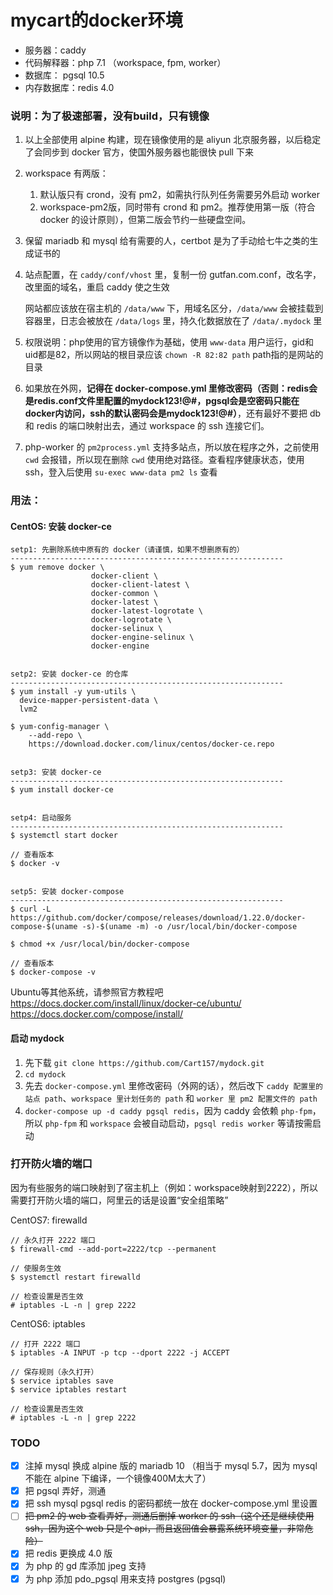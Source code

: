 # mycart的docker环境

+ 服务器：caddy
+ 代码解释器：php 7.1 （workspace, fpm, worker）
+ 数据库： pgsql 10.5
+ 内存数据库：redis 4.0


### 说明：为了极速部署，没有build，只有镜像

1. 以上全部使用 alpine 构建，现在镜像使用的是 aliyun 北京服务器，以后稳定了会同步到 docker 官方，使国外服务器也能很快 pull 下来

2. workspace 有两版：
    1. 默认版只有 crond，没有 pm2，如需执行队列任务需要另外启动 worker
    2. workspace-pm2版，同时带有 crond 和 pm2。推荐使用第一版（符合 docker 的设计原则），但第二版会节约一些硬盘空间。

3. 保留 mariadb 和 mysql 给有需要的人，certbot 是为了手动给七牛之类的生成证书的

4. 站点配置，在 `caddy/conf/vhost` 里，复制一份 gutfan.com.conf，改名字，改里面的域名，重启 caddy 使之生效

    网站都应该放在宿主机的 `/data/www` 下，用域名区分，`/data/www` 会被挂载到容器里，日志会被放在 `/data/logs` 里，持久化数据放在了 `/data/.mydock` 里

5. 权限说明：php使用的官方镜像作为基础，使用 `www-data` 用户运行，gid和uid都是82，所以网站的根目录应该 `chown -R 82:82 path` path指的是网站的目录

6. 如果放在外网，**记得在 docker-compose.yml 里修改密码（否则：redis会是redis.conf文件里配置的mydock123!@#，pgsql会是空密码只能在docker内访问，ssh的默认密码会是mydock123!@#）**，还有最好不要把 db 和 redis 的端口映射出去，通过 workspace 的 ssh 连接它们。

7. php-worker 的 `pm2process.yml` 支持多站点，所以放在程序之外，之前使用 `cwd` 会报错，所以现在删除 `cwd` 使用绝对路径。查看程序健康状态，使用 ssh，登入后使用 `su-exec www-data pm2 ls` 查看


### 用法：

#### CentOS: 安装 docker-ce
```
setp1: 先删除系统中原有的 docker（请谨慎，如果不想删原有的）
-------------------------------------------------------------
$ yum remove docker \
                  docker-client \
                  docker-client-latest \
                  docker-common \
                  docker-latest \
                  docker-latest-logrotate \
                  docker-logrotate \
                  docker-selinux \
                  docker-engine-selinux \
                  docker-engine


setp2: 安装 docker-ce 的仓库
-------------------------------------------------------------
$ yum install -y yum-utils \
  device-mapper-persistent-data \
  lvm2

$ yum-config-manager \
    --add-repo \
    https://download.docker.com/linux/centos/docker-ce.repo


setp3: 安装 docker-ce
-------------------------------------------------------------
$ yum install docker-ce


setp4: 启动服务
-------------------------------------------------------------
$ systemctl start docker

// 查看版本
$ docker -v


setp5: 安装 docker-compose
-------------------------------------------------------------
$ curl -L https://github.com/docker/compose/releases/download/1.22.0/docker-compose-$(uname -s)-$(uname -m) -o /usr/local/bin/docker-compose

$ chmod +x /usr/local/bin/docker-compose

// 查看版本
$ docker-compose -v
```

Ubuntu等其他系统，请参照官方教程吧<br>
https://docs.docker.com/install/linux/docker-ce/ubuntu/<br>
https://docs.docker.com/compose/install/

#### 启动 mydock

1. 先下载 `git clone https://github.com/Cart157/mydock.git`
2. `cd mydock`
3. 先去 `docker-compose.yml` 里修改密码（外网的话），然后改下 `caddy 配置里的站点 path`、`workspace 里计划任务的 path` 和 `worker 里 pm2 配置文件的 path`
4. `docker-compose up -d caddy pgsql redis`，因为 caddy 会依赖 `php-fpm`，所以 `php-fpm` 和 `workspace` 会被自动启动，`pgsql redis worker` 等请按需启动


### 打开防火墙的端口

因为有些服务的端口映射到了宿主机上（例如：workspace映射到2222），所以需要打开防火墙的端口，阿里云的话是设置“安全组策略”

CentOS7: firewalld
```
// 永久打开 2222 端口
$ firewall-cmd --add-port=2222/tcp --permanent

// 使服务生效
$ systemctl restart firewalld

// 检查设置是否生效
# iptables -L -n | grep 2222
```

CentOS6: iptables
```
// 打开 2222 端口
$ iptables -A INPUT -p tcp --dport 2222 -j ACCEPT

// 保存规则（永久打开）
$ service iptables save
$ service iptables restart

// 检查设置是否生效
# iptables -L -n | grep 2222
```


### TODO

- [X] 注掉 mysql 换成 alpine 版的 mariadb 10 （相当于 mysql 5.7，因为 mysql 不能在 alpine 下编译，一个镜像400M太大了）
- [X] 把 pgsql 弄好，测通
- [X] 把 ssh mysql pgsql redis 的密码都统一放在 docker-compose.yml 里设置
- [ ] ~~把 pm2 的 web 查看弄好，测通后删掉 worker 的 ssh（这个还是继续使用ssh，因为这个 web 只是个 api，而且返回值会暴露系统环境变量，非常危险）~~
- [X] 把 redis 更换成 4.0 版
- [X] 为 php 的 gd 库添加 jpeg 支持
- [X] 为 php 添加 pdo_pgsql 用来支持 postgres (pgsql)
